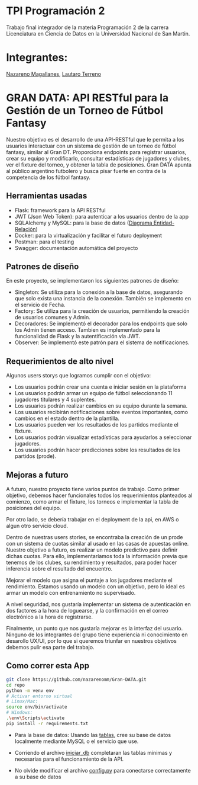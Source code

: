 # TPI Programación 2
Trabajo final integrador de la materia Programación 2 de la carrera Licenciatura en Ciencia de Datos en la Universidad Nacional de San Martin.

# Integrantes:
[Nazareno Magallanes](https://github.com/nazarenomm), [Lautaro Terreno](https://github.com/lauterre)

# GRAN DATA: API RESTful para la Gestión de un Torneo de Fútbol Fantasy

Nuestro objetivo es el desarrollo de una API-RESTful que le permita a los usuarios interactuar con un sistema de gestión de un torneo de fútbol fantasy, similar al Gran DT. Proporciona endpoints para registrar usuarios, crear su equipo y modificarlo, consultar estadísticas de jugadores y clubes, ver el fixture del torneo, y obtener la tabla de posiciones. 
Gran DATA apunta al público argentino futbolero y busca pisar fuerte en contra de la
competencia de los fútbol fantasy.

## Herramientas usadas

- Flask: framework para la API RESTful
- JWT (Json Web Token): para autenticar a los usuarios dentro de la app
- SQLAlchemy y MySQL: para la base de datos ([Diagrama Entidad-Relación](./database/DER.jpg))
- Docker: para la virtualización y facilitar el futuro deployment
- Postman: para el testing
- Swagger: documentación automática del proyecto 

## Patrones de diseño

En este proyecto, se implementaron los siguientes patrones de diseño:

* Singleton: Se utiliza para la conexión a la base de datos, asegurando que solo exista una instancia de la conexión. También se implemento en el servicio de Fecha.
* Factory: Se utiliza para la creación de usuarios, permitiendo la creación de usuarios comunes y Admin. 
* Decoradores: Se implementó el decorador para los endpoints que solo los Admin tienen acceso. Tambien es implementado para la funcionalidad de Flask y la autentificación vía JWT.
* Observer: Se implementó este patrón para el sistema de notificaciones.

## Requerimientos de alto nivel

Algunos users storys que logramos cumplir con el objetivo:
- Los usuarios podrán crear una cuenta e iniciar sesión en la plataforma
- Los usuarios podrán armar un equipo de fútbol seleccionando 11 jugadores titulares y 4
suplentes.
- Los usuarios podrán realizar cambios en su equipo durante la semana.
- Los usuarios recibirán notificaciones sobre eventos importantes, como cambios en el
estado dentro de la plantilla.
- Los usuarios pueden ver los resultados de los partidos mediante el fixture.
- Los usuarios podrán visualizar estadísticas para ayudarlos a seleccionar jugadores.
- Los usuarios podrán hacer predicciones sobre los resultados de los partidos (prode).

## Mejoras a futuro

A futuro, nuestro proyecto tiene varios puntos de trabajo. Como primer objetivo, debemos hacer funcionales todos los requerimientos planteados al comienzo, como armar el fixture, los torneos e implementar la tabla de posiciones del equipo.

Por otro lado, se debería trabajar en el deployment de la api, en AWS o algun otro servicio cloud.

Dentro de nuestras users stories, se encontraba la creación de un prode con un sistema de cuotas similar al usado en las casas de apuestas online. Nuestro objetivo a futuro, es realizar un modelo predictivo para definir dichas cuotas. Para ello, implementaríamos toda la información previa que tenemos de los clubes, su rendimiento y resultados, para poder hacer inferencia sobre el resultado del encuentro.

Mejorar el modelo que asigna el puntaje a los jugadores mediante el rendimiento. Estamos usando un modelo con un objetivo, pero lo ideal es armar un modelo con entrenamiento no supervisado.

A nivel seguridad, nos gustaría implementar un sistema de autenticación en dos factores a la hora de loguearse, y la confirmación en el correo electrónico a la hora de registrarse.

Finalmente, un punto que nos gustaría mejorar es la interfaz del usuario. Ninguno de los integrantes del grupo tiene experiencia ni conocimiento en desarollo UX/UI, por lo que si queremos triunfar en nuestros objetivos debemos pulir esa parte del trabajo.  

## Como correr esta App

```bash
git clone https://github.com/nazarenomm/Gran-DATA.git
cd repo
python -m venv env
# Activar entorno virtual
# Linux/Mac:
source env/bin/activate
# Windows:
.\env\Scripts\activate
pip install -r requirements.txt
```

* Para la base de datos: Usando las [tablas](./database/tablas.sql), cree su base de datos localmente mediante MySQL o el servicio que use. 

* Corriendo el archivo [iniciar_db](./src/iniciar_db.py) completaran las tablas mínimas y necesarias para el funcionamiento de la API.

* No olvide modificar el archivo [config.py](./src/config.py) para conectarse correctamente a su base de datos
